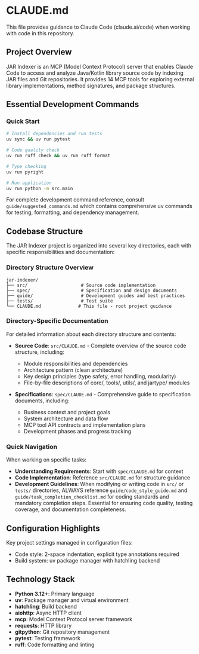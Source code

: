 # CLAUDE.md

This file provides guidance to Claude Code (claude.ai/code) when working with code in this repository.

## Project Overview

JAR Indexer is an MCP (Model Context Protocol) server that enables Claude Code to access and analyze Java/Kotlin library source code by indexing JAR files and Git repositories. It provides 14 MCP tools for exploring external library implementations, method signatures, and package structures.

## Essential Development Commands

### Quick Start
```bash
# Install dependencies and run tests
uv sync && uv run pytest

# Code quality check
uv run ruff check && uv run ruff format

# Type checking
uv run pyright

# Run application
uv run python -m src.main
```

For complete development command reference, consult `guide/suggested_commands.md` which contains comprehensive uv commands for testing, formatting, and dependency management.


## Codebase Structure

The JAR Indexer project is organized into several key directories, each with specific responsibilities and documentation:

### Directory Structure Overview

```
jar-indexer/
├── src/                    # Source code implementation
├── spec/                   # Specification and design documents  
├── guide/                  # Development guides and best practices
├── tests/                  # Test suite
└── CLAUDE.md              # This file - root project guidance
```

### Directory-Specific Documentation

For detailed information about each directory structure and contents:

- **Source Code**: `src/CLAUDE.md` - Complete overview of the source code structure, including:
  - Module responsibilities and dependencies
  - Architecture pattern (clean architecture)
  - Key design principles (type safety, error handling, modularity)
  - File-by-file descriptions of core/, tools/, utils/, and jartype/ modules

- **Specifications**: `spec/CLAUDE.md` - Comprehensive guide to specification documents, including:
  - Business context and project goals
  - System architecture and data flow
  - MCP tool API contracts and implementation plans
  - Development phases and progress tracking

### Quick Navigation

When working on specific tasks:
- **Understanding Requirements**: Start with `spec/CLAUDE.md` for context
- **Code Implementation**: Reference `src/CLAUDE.md` for structure guidance  
- **Development Guidelines**: When modifying or writing code in `src/` or `tests/` directories, ALWAYS reference `guide/code_style_guide.md` and `guide/task_completion_checklist.md` for coding standards and mandatory completion steps. Essential for ensuring code quality, testing coverage, and documentation completeness.

## Configuration Highlights

Key project settings managed in configuration files:
- Code style: 2-space indentation, explicit type annotations required  
- Build system: uv package manager with hatchling backend

## Technology Stack

- **Python 3.12+**: Primary language
- **uv**: Package manager and virtual environment
- **hatchling**: Build backend
- **aiohttp**: Async HTTP client
- **mcp**: Model Context Protocol server framework
- **requests**: HTTP library
- **gitpython**: Git repository management
- **pytest**: Testing framework
- **ruff**: Code formatting and linting
